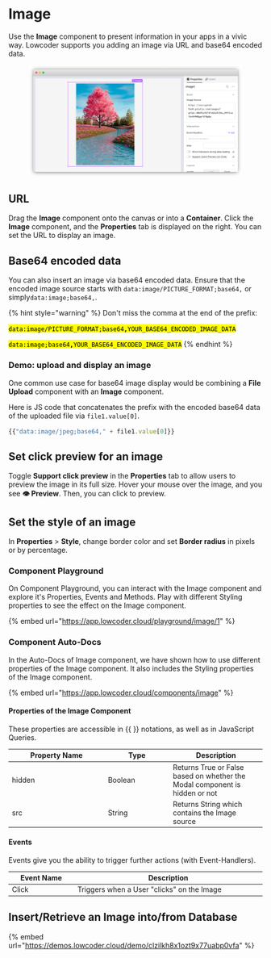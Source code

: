# Image

Use the **Image** component to present information in your apps in a vivic way. Lowcoder supports you adding an image via URL and base64 encoded data.

<figure><img src="../../../../.gitbook/assets/frame_generic_light (1) (3).png" alt=""><figcaption></figcaption></figure>

## URL

Drag the **Image** component onto the canvas or into a **Container**. Click the **Image** component, and the **Properties** tab is displayed on the right. You can set the URL to display an image.

## Base64 encoded data

You can also insert an image via base64 encoded data. Ensure that the encoded image source starts with `data:image/PICTURE_FORMAT;base64,` or simply`data:image;base64,`.

{% hint style="warning" %}
Don't miss the comma at the end of the prefix:

<mark style="background-color:yellow;">`data:image/PICTURE_FORMAT;base64`</mark><mark style="background-color:yellow;">**`,`**</mark><mark style="background-color:yellow;">`YOUR_BASE64_ENCODED_IMAGE_DATA`</mark>

<mark style="background-color:yellow;">`data:image;base64`</mark><mark style="background-color:yellow;">**`,`**</mark><mark style="background-color:yellow;">`YOUR_BASE64_ENCODED_IMAGE_DATA`</mark>
{% endhint %}

### Demo: upload and display an image

One common use case for base64 image display would be combining a **File Upload** component with an **Image** component.

Here is JS code that concatenates the prefix with the encoded base64 data of the uploaded file via `file1.value[0]`.

```javascript
{{"data:image/jpeg;base64," + file1.value[0]}} 
```

## Set click preview for an image

Toggle **Support click preview** in the **Properties** tab to allow users to preview the image in its full size. Hover your mouse over the image, and you see **👁 Preview**. Then, you can click to preview.

## Set the style of an image

In **Properties** > **Style**, change border color and set **Border radius** in pixels or by percentage.

### Component Playground

On Component Playground, you can interact with the Image component and explore it's Properties, Events and Methods. Play with different Styling properties to see the effect on the Image component.

{% embed url="https://app.lowcoder.cloud/playground/image/1" %}

### Component Auto-Docs

In the Auto-Docs of Image component, we have shown how to use different properties of the Image component. It also includes the Styling properties of the Image component.

{% embed url="https://app.lowcoder.cloud/components/image" %}

#### Properties of the Image Component <a href="#properties-of-the-table" id="properties-of-the-table"></a>

These properties are accessible in \{{ \}} notations, as well as in JavaScript Queries.

<table><thead><tr><th width="176.38671875">Property Name</th><th width="114.9921875">Type</th><th>Description</th></tr></thead><tbody><tr><td>hidden</td><td>Boolean</td><td>Returns True or False based on whether the Modal  component is hidden or not</td></tr><tr><td>src</td><td>String</td><td>Returns String which contains the Image source</td></tr></tbody></table>

#### Events <a href="#events" id="events"></a>

Events give you the ability to trigger further actions (with Event-Handlers).

<table><thead><tr><th width="152.5625">Event Name</th><th width="495.39453125">Description</th></tr></thead><tbody><tr><td>Click</td><td>Triggers when a User "clicks" on the Image</td></tr></tbody></table>

## Insert/Retrieve an Image into/from Database

{% embed url="https://demos.lowcoder.cloud/demo/clzilkh8x1ozt9x77uabp0vfa" %}
